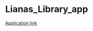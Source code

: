 # Lianas_Library_app


[Application link](https://asliozdemirstrollo-lianas-library-app-project-example-mfdbf0.streamlit.app/)
